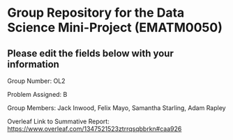 # Group Repository for the Data Science Mini-Project (EMATM0050)

## Please edit the fields below with your information
Group Number: OL2

Problem Assigned: B

Group Members: Jack Inwood, Felix Mayo, Samantha Starling, Adam Rapley


Overleaf Link to Summative Report: https://www.overleaf.com/1347521523ztrrqsqbbrkn#caa926
